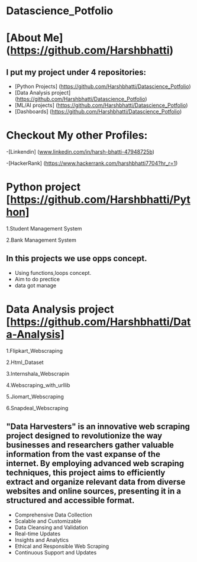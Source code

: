 # Datascience_Potfolio

# [About Me] (https://github.com/Harshbhatti)

## I put my project under 4 repositories:

- [Python Projects] (https://github.com/Harshbhatti/Datascience_Potfolio)
- [Data Analysis project] (https://github.com/Harshbhatti/Datascience_Potfolio)
- [ML/AI projects] (https://github.com/Harshbhatti/Datascience_Potfolio)
- [Dashboards] (https://github.com/Harshbhatti/Datascience_Potfolio)
  
# Checkout My other Profiles:
-[Linkendin] (www.linkedin.com/in/harsh-bhatti-47948725b)

-[HackerRank] (https://www.hackerrank.com/harshbhatti7704?hr_r=1)

# Python project [https://github.com/Harshbhatti/Python]

1.Student Management System

2.Bank Management System

## In this projects we use opps concept.
- Using functions,loops concept.
- Aim to do prectice
- data got manage

# Data Analysis project [https://github.com/Harshbhatti/Data-Analysis]

1.Flipkart_Webscraping

2.Html_Dataset

3.Internshala_Webscrapin

4.Webscraping_with_urllib

5.Jiomart_Webscraping

6.Snapdeal_Webscraping

## "Data Harvesters" is an innovative web scraping project designed to revolutionize the way businesses and researchers gather valuable information from the vast expanse of the internet. By employing advanced web scraping techniques, this project aims to efficiently extract and organize relevant data from diverse websites and online sources, presenting it in a structured and accessible format.

- Comprehensive Data Collection
- Scalable and Customizable
- Data Cleansing and Validation
- Real-time Updates
- Insights and Analytics
- Ethical and Responsible Web Scraping
- Continuous Support and Updates



